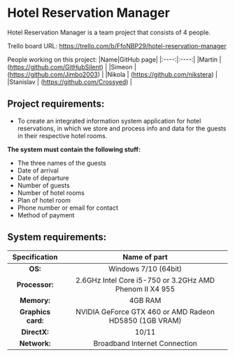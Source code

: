 # Hotel Reservation Manager

Hotel Reservation Manager is a team project that consists of 4 people.

Trello board URL: https://trello.com/b/FfoNBP29/hotel-reservation-manager

People working on this project:
|Name|GitHub page|
|:----:|:----:|
|Martin | (https://github.com/GitHubSilent) |
|Simeon | (https://github.com/Jimbo2003) |
|Nikola | (https://github.com/nikstera) |
|Stanislav | (https://github.com/Crossyed) |

## Project requirements:
- To create an integrated information system application for hotel reservations, in which we store and process info and data for the guests in their respective hotel rooms.

**The system must contain the following stuff:**
* The three names of the guests
* Date of arrival
* Date of departure
* Number of guests
* Number of hotel rooms
* Plan of hotel room
* Phone number or email for contact
* Method of payment

## System requirements:
|Specification|Name of part|
|:----:|:----:|
|**OS:** | Windows 7/10 (64bit) |
|**Processor:** | 2.6GHz Intel Core i5-750 or 3.2GHz AMD Phenom II X4 955 |
|**Memory:** | 4GB RAM |
|**Graphics card:** | NVIDIA GeForce GTX 460 or AMD Radeon HD5850 (1GB VRAM) |
|**DirectX:** | 10/11 |
|**Network:** | Broadband Internet Connection |
